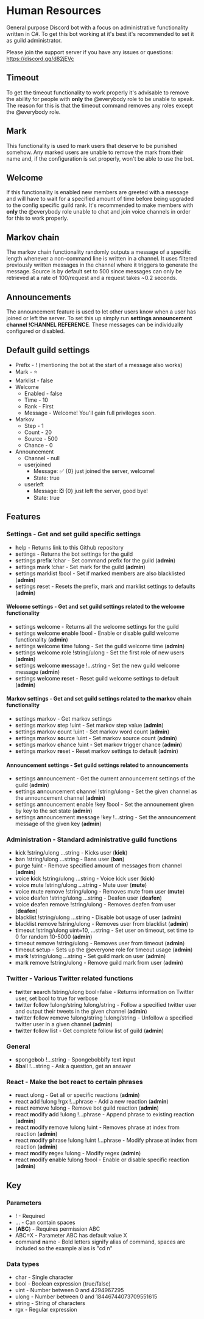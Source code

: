 # Human Resources

General purpose Discord bot with a focus on administrative functionality written in C#. To get this bot working at it's best it's recommended to set it as guild administrator. 

Please join the support server if you have any issues or questions: https://discord.gg/d82jEVc

## Timeout

To get the timeout functionality to work properly it's advisable to remove the ability for people with **only** the @everybody role to be unable to speak. The reason for this is that the timeout command removes any roles except the @everybody role.

## Mark

This functionality is used to mark users that deserve to be punished somehow. Any marked users are unable to remove the mark from their name and, if the configuration is set properly, won't be able to use the bot.

## Welcome

If this functionality is enabled new members are greeted with a message and will have to wait for a specified amount of time before being upgraded to the config specific guild rank. It's recommended to make members with **only** the @everybody role unable to chat and join voice channels in order for this to work properly.

## Markov chain

The markov chain functionality randomly outputs a message of a specific length whenever a non-command line is written in a channel. It uses filtered previously written messages in the channel where it triggers to generate the message. Source is by default set to 500 since messages can only be retrieved at a rate of 100/request and a request takes ~0.2 seconds.

## Announcements

The announcement feature is used to let other users know when a user has joined or left the server. To set this up simply run **settings announcement channel !CHANNEL REFERENCE**. These messages can be individually configured or disabled.

## Default guild settings

* Prefix - ! (mentioning the bot at the start of a message also works)
* Mark - ⭐
* Marklist - false
* Welcome
  * Enabled - false
  * Time - 10
  * Rank - First
  * Message - Welcome! You'll gain full privileges soon.
* Markov
  * Step - 1
  * Count - 20
  * Source - 500
  * Chance - 0
* Announcement
  * Channel - null
  * userjoined 
    * Message: :white_check_mark: {0} just joined the server, welcome!
    * State: true
  * userleft
    * Message: :negative_squared_cross_mark: {0} just left the server, good bye!
    * State: true

## Features

### Settings - Get and set guild specific settings

* **h**elp - Returns link to this Github repository
* **s**ettings - Returns the bot settings for the guild
* **s**ettings **p**refi**x** !char - Set command prefix for the guild (**admin**)
* **s**ettings **m**ar**k** !char - Set mark for the guild (**admin**)
* **s**ettings **m**ark**l**ist !bool - Set if marked members are also blacklisted (**admin**)
* **s**ettings **re**set - Resets the prefix, mark and marklist settings to defaults (**admin**)

#### Welcome settings - Get and set guild settings related to the welcome functionality

* **s**ettings **w**elcome - Returns all the welcome settings for the guild
* **s**ettings **w**elcome **e**nable !bool - Enable or disable guild welcome functionality (**admin**)
* **s**ettings **w**elcome **t**ime !ulong - Set the guild welcome time (**admin**)
* **s**ettings **w**elcome **r**ole !string/ulong - Set the first role of new users (**admin**)
* **s**ettings **w**elcome **m**essage !...string - Set the new guild welcome message (**admin**)
* **s**ettings **w**elcome **re**set - Reset guild welcome settings to default (**admin**) 

#### Markov settings - Get and set guild settings related to the markov chain functionality

* **s**ettings **m**arkov - Get markov settings 
* **s**ettings **m**arkov **s**tep !uint - Set markov step value (**admin**)
* **s**ettings **m**arkov **c**ount !uint - Set markov word count (**admin**)
* **s**ettings **m**arkov **so**urce !uint - Set markov source count (**admin**)
* **s**ettings **m**arkov **ch**ance !uint - Set markov trigger chance (**admin**)
* **s**ettings **m**arkov **re**set - Reset markov settings to default (**admin**)

#### Announcement settings - Set guild settings related to announcements

* **s**ettings **an**nouncement - Get the current announcement settings of the guild (**admin**)
* **s**ettings **an**nouncement **ch**annel !string/ulong - Set the given channel as the announcement channel (**admin**)
* **s**ettings **an**nouncement **e**nable !key !bool - Set the announement given by key to the set state (**admin**)
* **s**ettings **an**nouncement **m**e**s**sa**g**e !key !...string - Set the announcement message of the given key (**admin**)

### Administration - Standard administrative guild functions

* **k**ick !string/ulong ...string - Kicks user (**kick**)
* **b**an !string/ulong ...string - Bans user (**ban**)
* **p**urge !uint - Remove specified amount of messages from channel (**admin**)
* **v**oice **k**ick !string/ulong ...string - Voice kick user (**kick**)
* **v**oice **m**ute !string/ulong ...string - Mute user (**mute**)
* **v**oice **m**ute **r**emove !string/ulong - Removes mute from user (**mute**)
* **v**oice **d**eafen !string/ulong ...string - Deafen user (**deafen**)
* **v**oice **d**eafen **r**emove !string/ulong - Removes deafen from user (**deafen**)
* **bl**acklist !string/ulong ...string - Disable bot usage of user (**admin**)
* **bl**acklist **r**emove !string/ulong - Removes user from blacklist (**admin**)
* **t**ime**o**ut !string/ulong uint=10, ...string - Set user on timeout, set time to 0 for random 10-5000 (**admin**)
* **t**ime**o**ut **r**emove !string/ulong - Removes user from timeout (**admin**)
* **t**ime**o**ut **s**etup - Sets up the @everyone role for timeout usage (**admin**)
* **m**ar**k** !string/ulong ...string - Set guild mark on user (**admin**)
* **m**ar**k** **r**emove !string/ulong - Remove guild mark from user (**admin**)

### Twitter - Various Twitter related functions

* **tw**itter **s**earch !string/ulong bool=false - Returns information on Twitter user, set bool to true for verbose
* **tw**itter **f**ollow !ulong/string !ulong/string - Follow a specified twitter user and output their tweets in the given channel (**admin**)
* **tw**itter **f**ollow **r**emove !ulong/string !ulong/string - Unfollow a specified twitter user in a given channel (**admin**)
* **tw**itter **f**ollow **l**ist - Get complete follow list of guild (**admin**)

### General

* **s**ponge**b**ob !...string - Spongebobbify text input
* **8b**all !...string - Ask a question, get an answer

### React - Make the bot react to certain phrases

* **r**eact ulong - Get all or specific reactions  (**admin**)
* **r**eact **a**dd !ulong !rgx !...phrase - Add a new reaction (**admin**)
* **r**eact **r**emove !ulong - Remove bot guild reaction (**admin**)
* **r**eact **m**odify **a**dd !ulong !...phrase - Append phrase to existing reaction (**admin**)
* **r**eact **m**odify **r**emove !ulong !uint - Removes phrase at index from reaction (**admin**)
* **r**eact **m**odify **p**hrase !ulong !uint !...phrase - Modify phrase at index from reaction (**admin**)
* **r**eact **m**odify **re**gex !ulong - Modify regex (**admin**)
* **r**eact **m**odify **e**nable !ulong !bool - Enable or disable specific reaction (**admin**)

## Key

### Parameters

* ! - Required
* ... - Can contain spaces
* (**ABC**) - Requires permission ABC
* ABC=X - Parameter ABC has default value X
* **c**omman**d** **n**ame - Bold letters signify alias of command, spaces are included so the example alias is "cd n"

### Data types

* char - Single character
* bool - Boolean expression (true/false)
* uint - Number between 0 and 4294967295
* ulong - Number between 0 and 18446744073709551615
* string - String of characters
* rgx - Regular expression

